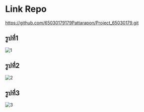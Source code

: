 # Link Repo
https://github.com/65030179179Pattarapon/Project_65030179.git

## รูปที่1
![1](https://github.com/65030179179Pattarapon/COM-LAB-I-LabSheet-Week-15/assets/144198506/bd2482c0-2691-4471-815e-171b37abfd55)

## รูปที่2
![2](https://github.com/65030179179Pattarapon/COM-LAB-I-LabSheet-Week-15/assets/144198506/bb6e292e-54cd-44d0-80dc-e77cda2f8c64)

## รูปที่3
![3](https://github.com/65030179179Pattarapon/COM-LAB-I-LabSheet-Week-15/assets/144198506/00af431b-44ad-40cd-ba41-d032de4e59f1)
